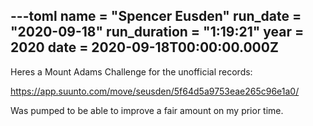 ---toml
name = "Spencer Eusden"
run_date = "2020-09-18"
run_duration = "1:19:21"
year = 2020
date = 2020-09-18T00:00:00.000Z
---

Heres a Mount Adams Challenge for the unofficial records:

<https://app.suunto.com/move/seusden/5f64d5a9753eae265c96e1a0/>

Was pumped to be able to improve a fair amount on my prior time.

